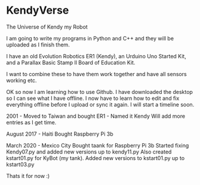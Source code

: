 # KendyVerse
The Universe of Kendy my Robot

I am going to write my programs in Python and C++ and they will be uploaded as I finish them.

I have an old Evolution Robotics ER1 (Kendy), an Urduino Uno Started Kit, and a Parallax Basic Stamp ll Board of Education Kit.

I want to combine these to have them work together and have all sensors working etc.

OK so now I am learning how to use Github. I have downloaded the desktop so I can see what I have offline.
I now have to learn how to edit and fix everything offline before I upload or sync it again.
I will start a timeline soon.

2001 - Moved to Taiwan and bought ER1 - Named it Kendy
Will add more entries as I get time.

August 2017 - Haiti 
Bought Raspberry Pi 3b

March 2020 - Mexico City
Bought taank for Raspberry Pi 3b 
Started fixing Kendy07.py and added new versions up to kendy11.py
Also created kstart01.py for KyBot (my tank).
Added new versions to kstart01.py up to kstart03.py

Thats it for now :)
